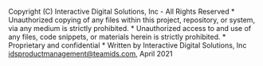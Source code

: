 Copyright (C) Interactive Digital Solutions, Inc - All Rights Reserved * Unauthorized copying of any files within this project, repository, or system, via any medium is strictly prohibited. * Unauthorized access to and use of any files, code snippets, or materials herein is strictly prohibited. * Proprietary and confidential * Written by Interactive Digital Solutions, Inc <idsproductmanagement@teamids.com>, April 2021
